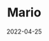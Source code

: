 ---
title: Mario
date: 2022-04-25
Author: CookieCrisp
base: Base
images:
dlink: "https://github.com/JumpKingPlus/JumpKingPlus.github.io/raw/www/reskins/clothing/Mario.zip"
---